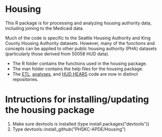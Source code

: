 # Housing
This R package is for processing and analyzing housing authority data, including joining to the Medicaid data.

Much of the code is specific to the Seattle Housing Authority and King County Housing Authority datasets. However, many of the functions and concepts can be applied to other public housing authority (PHA) datasets (particularly those derived from 50058 HUD data).


- The R folder contains the functions used in the housing package.
- The man folder contains the help files for the housing package.
- The [ETL](https://github.com/PHSKC-APDE/housing_etl), [analyses](https://github.com/PHSKC-APDE/housing_analyses), and [HUD HEARS](https://github.com/PHSKC-APDE/hud_hears) code are now in distinct repositories. 


# Intructions for installing/updating the housing package
1) Make sure devtools is installed (type install.packages("devtools"))
2) Type devtools::install_github("PHSKC-APDE/Housing")




